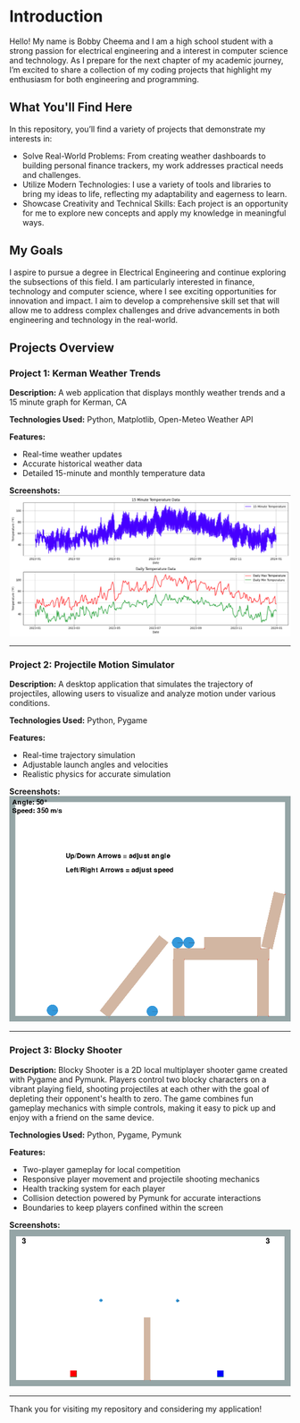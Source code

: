 # Introduction
Hello! My name is Bobby Cheema and I am a high school student with a strong passion for electrical engineering and a interest in computer science and technology. As I prepare for the next chapter of my academic journey, I’m excited to share a collection of my coding projects that highlight my enthusiasm for both engineering and programming.

## What You'll Find Here
In this repository, you’ll find a variety of projects that demonstrate my interests in:
- Solve Real-World Problems: From creating weather dashboards to building personal finance trackers, my work addresses practical needs and challenges.
- Utilize Modern Technologies: I use a variety of tools and libraries to bring my ideas to life, reflecting my adaptability and eagerness to learn.
- Showcase Creativity and Technical Skills: Each project is an opportunity for me to explore new concepts and apply my knowledge in meaningful ways.

## My Goals
I aspire to pursue a degree in Electrical Engineering and continue exploring the subsections of this field. I am particularly interested in finance, technology and computer science, where I see exciting opportunities for innovation and impact. I aim to develop a comprehensive skill set that will allow me to address complex challenges and drive advancements in both engineering and technology in the real-world.


## Projects Overview

### Project 1: Kerman Weather Trends

**Description:** A web application that displays monthly weather trends and a 15 minute graph for Kerman, CA 

**Technologies Used:** Python, Matplotlib, Open-Meteo Weather API

**Features:**
- Real-time weather updates
- Accurate historical weather data
- Detailed 15-minute and monthly temperature data

**Screenshots:**
![Weather Forecast](https://github.com/bobby-c01/projects-portfolio/raw/06ea79ab30a9bacf7b987fd6e54cc232c5a3e066/weather-forecast.png)

---

### Project 2: Projectile Motion Simulator

**Description:** A desktop application that simulates the trajectory of projectiles, allowing users to visualize and analyze motion under various conditions.

**Technologies Used:** Python, Pygame

**Features:**
- Real-time trajectory simulation
- Adjustable launch angles and velocities
- Realistic physics for accurate simulation 

**Screenshots:**
![Projectile Motion](https://github.com/bobby-c01/projects-portfolio/blob/10819b75d22e071f6126da57aea38522d91b1e96/projectile-motion.png)

---

### Project 3: Blocky Shooter

**Description:**  Blocky Shooter is a 2D local multiplayer shooter game created with Pygame and Pymunk. Players control two blocky characters on a vibrant playing field, shooting projectiles at each other with the goal of depleting their opponent's health to zero. The game combines fun gameplay mechanics with simple controls, making it easy to pick up and enjoy with a friend on the same device.

**Technologies Used:** Python, Pygame, Pymunk

**Features:**
- Two-player gameplay for local competition
- Responsive player movement and projectile shooting mechanics
- Health tracking system for each player
- Collision detection powered by Pymunk for accurate interactions
- Boundaries to keep players confined within the screen






**Screenshots:**
![Blocky Shooter](https://github.com/bobby-c01/projects-portfolio/blob/53ec65e1d8c26639e0381d83ff3a134a32cc373b/blocky-shooter.png)






---

Thank you for visiting my repository and considering my application!






